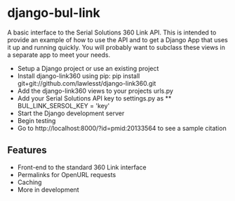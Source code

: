 django-bul-link
================

A basic interface to the Serial Solutions 360 Link API.  This is intended to 
provide an example of how to use the API and to get a Django App that uses it
up and running quickly.  You will probably want to subclass these views in a
separate app to meet your needs. 

* Setup a Django project or use an existing project
* Install django-link360 using pip: pip install git+git://github.com/lawlesst/django-link360.git
* Add the django-link360 views to your projects urls.py
* Add your Serial Solutions API key to settings.py as
** BUL_LINK_SERSOL_KEY = 'key'
* Start the Django development server
* Begin testing
 * Go to http://localhost:8000/?id=pmid:20133564 to see a sample citation  

Features
--------
* Front-end to the standard 360 Link interface
* Permalinks for OpenURL requests
* Caching
* More in development


